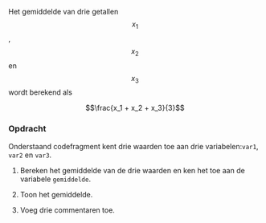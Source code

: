 Het gemiddelde van drie getallen $$x_1$$, $$x_2$$ en $$x_3$$ wordt berekend als

$$\frac{x_1 + x_2 + x_3}{3}$$

### Opdracht 

Onderstaand codefragment kent drie waarden toe aan drie variabelen:`var1`, `var2` en `var3`.

1. Bereken het gemiddelde van de drie waarden en ken het toe aan de variabele `gemiddelde`. 

2. Toon het gemiddelde. 

3. Voeg drie commentaren toe.
